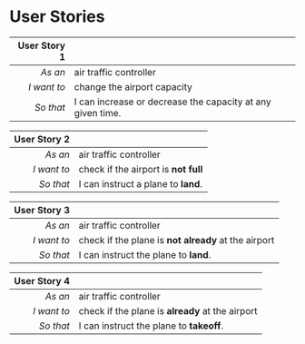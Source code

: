 # User Stories

| User Story 1 | |
| ---: | --- |
| *As an* | air traffic controller |
| *I want to* | change the airport capacity |
| *So that* | I can increase or decrease the capacity at any given time.  |

| User Story 2 | |
| ---: | --- |
| *As an* | air traffic controller |
| *I want to* | check if the airport is **not full** |
| *So that* | I can instruct a plane to **land**. |

| User Story 3 | |
| ---: | --- |
| *As an* | air traffic controller |
| *I want to* | check if the plane is **not already** at the airport  |
| *So that* | I can instruct the plane to **land**. |

| User Story 4 | |
| ---: | --- |
| *As an* | air traffic controller |
| *I want to* | check if the plane is **already** at the airport  |
| *So that* | I can instruct the plane to **takeoff**. |


